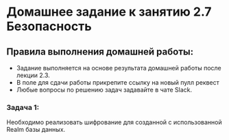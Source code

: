 # Домашнее задание к занятию 2.7 Безопасность

## Правила выполнения домашней работы:
* Задание выполняется на основе результата домашней работы после лекции 2.3. 
* В поле для сдачи работы прикрепите ссылку на новый пулл реквест
* Любые вопросы по решению задач задавайте в чате Slack.

### Задача 1:
Необходимо реализовать шифрование для созданной с использованной Realm базы данных.
